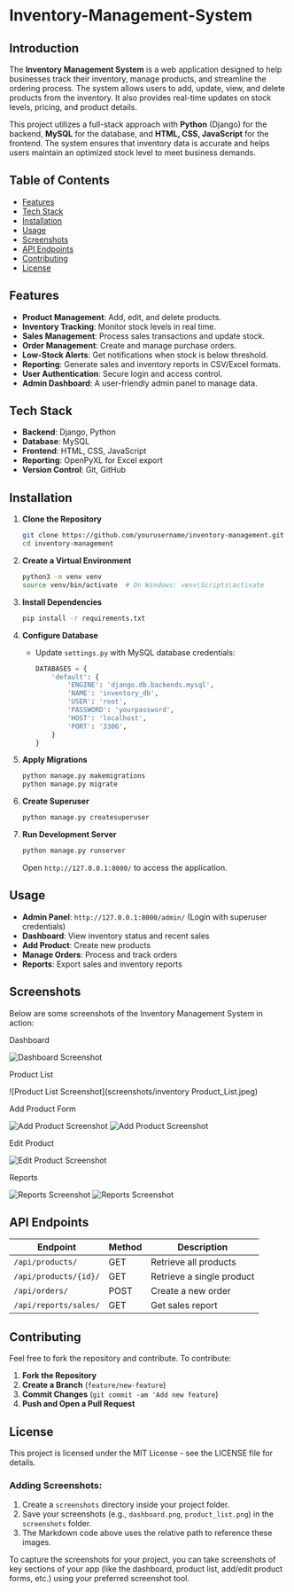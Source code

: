 # Inventory-Management-System


## Introduction

The **Inventory Management System** is a web application designed to help businesses track their inventory, manage products, and streamline the ordering process. The system allows users to add, update, view, and delete products from the inventory. It also provides real-time updates on stock levels, pricing, and product details.

This project utilizes a full-stack approach with **Python** (Django) for the backend, **MySQL** for the database, and **HTML, CSS, JavaScript** for the frontend. The system ensures that inventory data is accurate and helps users maintain an optimized stock level to meet business demands.


## Table of Contents

- [Features](#features)
- [Tech Stack](#tech-stack)
- [Installation](#installation)
- [Usage](#usage)
- [Screenshots](#screenshots)
- [API Endpoints](#api-endpoints)
- [Contributing](#contributing)
- [License](#license)

## Features

- **Product Management**: Add, edit, and delete products.
- **Inventory Tracking**: Monitor stock levels in real time.
- **Sales Management**: Process sales transactions and update stock.
- **Order Management**: Create and manage purchase orders.
- **Low-Stock Alerts**: Get notifications when stock is below threshold.
- **Reporting**: Generate sales and inventory reports in CSV/Excel formats.
- **User Authentication**: Secure login and access control.
- **Admin Dashboard**: A user-friendly admin panel to manage data.

## Tech Stack

- **Backend**: Django, Python
- **Database**: MySQL
- **Frontend**: HTML, CSS, JavaScript
- **Reporting**: OpenPyXL for Excel export
- **Version Control**: Git, GitHub

## Installation

1. **Clone the Repository**

   ```bash
   git clone https://github.com/yourusername/inventory-management.git
   cd inventory-management
   ```

2. **Create a Virtual Environment**

   ```bash
   python3 -m venv venv
   source venv/bin/activate  # On Windows: venv\Scripts\activate
   ```

3. **Install Dependencies**

   ```bash
   pip install -r requirements.txt
   ```

4. **Configure Database**

   - Update `settings.py` with MySQL database credentials:
     ```python
     DATABASES = {
         'default': {
             'ENGINE': 'django.db.backends.mysql',
             'NAME': 'inventory_db',
             'USER': 'root',
             'PASSWORD': 'yourpassword',
             'HOST': 'localhost',
             'PORT': '3306',
         }
     }
     ```

5. **Apply Migrations**

   ```bash
   python manage.py makemigrations
   python manage.py migrate
   ```

6. **Create Superuser**

   ```bash
   python manage.py createsuperuser
   ```

7. **Run Development Server**

   ```bash
   python manage.py runserver
   ```

   Open `http://127.0.0.1:8000/` to access the application.

## Usage

- **Admin Panel**: `http://127.0.0.1:8000/admin/` (Login with superuser credentials)
- **Dashboard**: View inventory status and recent sales
- **Add Product**: Create new products
- **Manage Orders**: Process and track orders
- **Reports**: Export sales and inventory reports


## Screenshots

Below are some screenshots of the Inventory Management System in action:

Dashboard

![Dashboard Screenshot](screenshots/Inventory_System_Dashboard.jpeg)

Product List

![Product List Screenshot](screenshots/inventory Product_List.jpeg)

Add Product Form

![Add Product Screenshot](screenshots/Add_ProductForm.jpeg)
![Add Product Screenshot](screenshots/Add_Product.jpeg)

Edit Product

![Edit Product Screenshot](screenshots/Edit_Product.jpeg)

Reports

![Reports Screenshot](screenshots/Low_Stock_Reports.jpeg)
![Reports Screenshot](screenshots/Sales_Summary_Reports.jpeg)

## API Endpoints

| Endpoint              | Method | Description               |
| --------------------- | ------ | ------------------------- |
| `/api/products/`      | GET    | Retrieve all products     |
| `/api/products/{id}/` | GET    | Retrieve a single product |
| `/api/orders/`        | POST   | Create a new order        |
| `/api/reports/sales/` | GET    | Get sales report          |

## Contributing
Feel free to fork the repository and contribute. To contribute:
1. **Fork the Repository**
2. **Create a Branch** (`feature/new-feature`)
3. **Commit Changes** (`git commit -am 'Add new feature`)
4. **Push and Open a Pull Request** 

## License

This project is licensed under the MIT License - see the LICENSE file for details.

### Adding Screenshots:

1. Create a `screenshots` directory inside your project folder.
2. Save your screenshots (e.g., `dashboard.png`, `product_list.png`) in the `screenshots` folder.
3. The Markdown code above uses the relative path to reference these images.

To capture the screenshots for your project, you can take screenshots of key sections of your app (like the dashboard, product list, add/edit product forms, etc.) using your preferred screenshot tool. 


